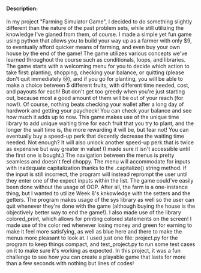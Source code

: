 #### Description:
In my project "Farming Simulator Game", I decided to do something slightly different than the nature of the past problem sets, while still utilizing the knowledge I've gianed from them, of course. I made a simple yet fun game using python that allows you to build your way up as a farmer with only $9, to eventually afford quicker means of farming, and even buy your own house by the end of the game! The game utilizes various concepts we've learned throughout the course such as conditionals, loops, and libraries. The game starts with a welcoming menu for you to decide which action to take first: planting, shopping, checking your balance, or quitting (please don't quit immediately 😢), and if you go for planting, you will be able to make a choice between 5 different fruits, with different time needed, cost, and payouts for each! But don't get too greedy when you're just starting out, because most a good amount of them will be out of your reach (for now!). Of course, nothing beats checking your wallet after a long day of hardwork and getting your paycheck! You can check your balance and see how much it adds up to now.
This game makes use of the unique time library to add unique waiting time for each fruit that you try to plant, and the longer the wait time is, the more rewarding it will be, but fear not! You can eventually buy a speed-up perk that decently decrease the waiting time needed. Not enough? It will also unlock another speed-up perk that is twice as expensive but way greater in value! (I made sure it isn't accessible until the first one is bought.)
The navigation between the menus is pretty seamless and doesn't feel choppy. The menu will accommodate for inputs with inadequate capitalization thanks to the .capitalize() string method. If the input is still incorrect, the program will instead reprompt the user until they enter one of the expect inputs within the list. The game could've easily been done without the usage of OOP. After all, the farm is a one-instance thing, but I wanted to utilize Week 8's knkowledge with the setters and the getters. The program makes usage of the sys library as well so the user can quit whenever they're done with the game (although buying the house is the objectively better way to end the game!). I also made use of the library colored_print, which allows for printing colored statements on the screen! I made use of the color red whenever losing money and green for earning to make it feel more satisfying, as well as blue here and there to make the menus more pleasant to look at. I used just one file: project.py for the program to keep things compact, and test_project.py to run some test cases on it to make sure it's working as expected. In this project, it was a fun challenge to see how you can create a playable game that lasts for more than a few seconds with nothing but lines of codes!
